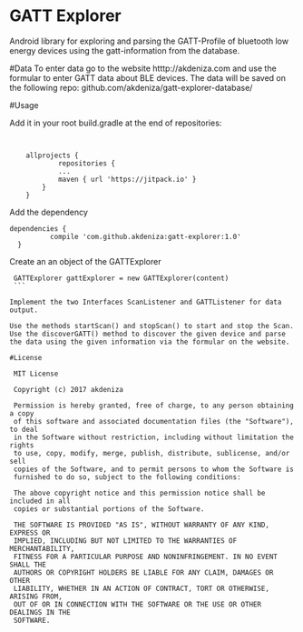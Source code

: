 # GATT Explorer
Android library for exploring and parsing the GATT-Profile of bluetooth low energy devices using the gatt-information from the database.

#Data
To enter data go to the website htttp://akdeniza.com and use the formular to enter GATT data about BLE devices. The data will be saved on the following repo: github.com/akdeniza/gatt-explorer-database/

#Usage

Add it in your root build.gradle at the end of repositories:
```
	

    allprojects {
    		repositories {
			...
			maven { url 'https://jitpack.io' }
		}
	}
```
 Add the dependency  
  ```
  dependencies {
	        compile 'com.github.akdeniza:gatt-explorer:1.0'
	}
```
    
 Create an an object of the GATTExplorer
   ```
    GATTExplorer gattExplorer = new GATTExplorer(content)
    ```
    
 Implement the two Interfaces ScanListener and GATTListener for data output.
    
 Use the methods startScan() and stopScan() to start and stop the Scan. Use the discoverGATT() method to discover the given device and parse the data using the given information via the formular on the website.

#License

    MIT License

    Copyright (c) 2017 akdeniza

    Permission is hereby granted, free of charge, to any person obtaining a copy
    of this software and associated documentation files (the "Software"), to deal
    in the Software without restriction, including without limitation the rights
    to use, copy, modify, merge, publish, distribute, sublicense, and/or sell
    copies of the Software, and to permit persons to whom the Software is
    furnished to do so, subject to the following conditions:

    The above copyright notice and this permission notice shall be included in all
    copies or substantial portions of the Software.

    THE SOFTWARE IS PROVIDED "AS IS", WITHOUT WARRANTY OF ANY KIND, EXPRESS OR
    IMPLIED, INCLUDING BUT NOT LIMITED TO THE WARRANTIES OF MERCHANTABILITY,
    FITNESS FOR A PARTICULAR PURPOSE AND NONINFRINGEMENT. IN NO EVENT SHALL THE
    AUTHORS OR COPYRIGHT HOLDERS BE LIABLE FOR ANY CLAIM, DAMAGES OR OTHER
    LIABILITY, WHETHER IN AN ACTION OF CONTRACT, TORT OR OTHERWISE, ARISING FROM,
    OUT OF OR IN CONNECTION WITH THE SOFTWARE OR THE USE OR OTHER DEALINGS IN THE
    SOFTWARE.
